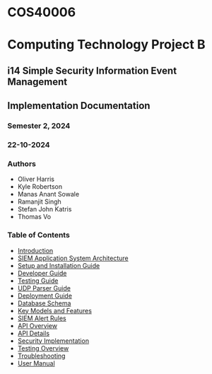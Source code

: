 
# COS40006 
# Computing Technology Project B

## i14 Simple Security Information Event Management

## Implementation Documentation

### Semester 2, 2024

### 22-10-2024

### Authors

- Oliver Harris
- Kyle Robertson
- Manas Anant Sowale
- Ramanjit Singh
- Stefan John Katris
- Thomas Vo

### Table of Contents

- [Introduction][introduction-link]
- [SIEM Application System Architecture][system-architecture-link]
- [Setup and Installation Guide][setup-link]
- [Developer Guide][developer-guide-link]
- [Testing Guide][testing-guide-link]
- [UDP Parser Guide][udp-guide-link]
- [Deployment Guide][deployment-guide]
- [Database Schema][db-schema-link]
- [Key Models and Features][key-models-link]
- [SIEM Alert Rules][alert-rules-link]
- [API Overview][api-overview-link]
- [API Details][api-details-link]
- [Security Implementation][security-link]
- [Testing Overview][testing-overview-link]
- [Troubleshooting][troubleshooting-link]
- [User Manual][user-manual-link]

[introduction-link]: https://github.com/kylerobertson84/i14-ssiem/blob/develop/docs/Introduction/Introduction.md
[system-architecture-link]: https://github.com/kylerobertson84/i14-ssiem/blob/develop/docs/System_Architecture/SA_Overview.md
[setup-link]: https://github.com/kylerobertson84/i14-ssiem/blob/develop/docs/Developer_Guide/ImplementationGuide.md
[developer-guide-link]: https://github.com/kylerobertson84/i14-ssiem/blob/develop/docs/Developer_Guide/Project_Develop_Guide.md
[testing-guide-link]: https://github.com/kylerobertson84/i14-ssiem/blob/develop/docs/Developer_Guide/Testing_Guide.md
[udp-guide-link]: https://github.com/kylerobertson84/i14-ssiem/blob/develop/docs/Developer_Guide/UDP_Parser.md
[deployment-guide]: https://github.com/kylerobertson84/i14-ssiem/blob/develop/docs/Deployment_Guide/Deployment_Guide.md
[db-schema-link]: https://github.com/kylerobertson84/i14-ssiem/blob/develop/docs/Database_Schema_Models/Database_Overview.md#user-model
[key-models-link]: https://github.com/kylerobertson84/i14-ssiem/blob/develop/docs/Database_Schema_Models/Key_Models_and_Features.md
[alert-rules-link]: https://github.com/kylerobertson84/i14-ssiem/blob/develop/docs/Alert_Rules/SIEM_Alert_Rules.md
[api-overview-link]: https://github.com/kylerobertson84/i14-ssiem/blob/develop/docs/API_Documentation/API_Overview.md
[api-details-link]: https://github.com/kylerobertson84/i14-ssiem/blob/develop/docs/API_Documentation/API_Details.md
[security-link]: https://github.com/kylerobertson84/i14-ssiem/blob/develop/docs/Security/OWASP_Top_10.md
[testing-overview-link]: https://github.com/kylerobertson84/i14-ssiem/blob/develop/docs/Test_Documentation/Testing_Overview.md
[user-manual-link]: https://github.com/kylerobertson84/i14-ssiem/blob/develop/docs/User_Manual/User_Manual.md
[troubleshooting-link]: https://github.com/kylerobertson84/i14-ssiem/blob/develop/docs/Troubleshooting_and_FAQs/Troubleshooting.md





